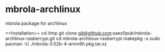 mbrola-archlinux
================

mbrola package for archlinux

==Installation==
cd /tmp
git clone git@github.com:saez0pub/mbrola-archlinux-rasberrypi.git
cd mbrola-archlinux-rasberrypi
makepkg -s
sudo pacman -U ./mbrola-3.02b-4-armv6h.pkg.tar.xz 
